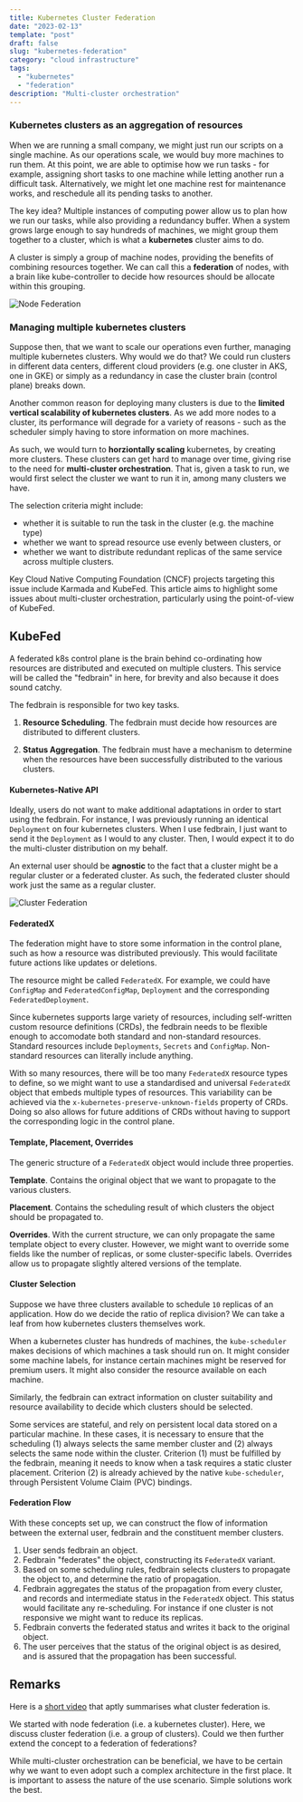 ```yaml
---
title: Kubernetes Cluster Federation
date: "2023-02-13"
template: "post"
draft: false
slug: "kubernetes-federation"
category: "cloud infrastructure"
tags:
  - "kubernetes"
  - "federation"
description: "Multi-cluster orchestration"
---
```


### Kubernetes clusters as an aggregation of resources

When we are running a small company, we might just run our scripts on a single machine. As our operations scale, we would buy more machines to run them. At this point, we are able to optimise how we run tasks - for example, assigning short tasks to one machine while letting another run a difficult task. Alternatively, we might let one machine rest for maintenance works, and reschedule all its pending tasks to another.

The key idea? Multiple instances of computing power allow us to plan how we run our tasks, while also providing a redundancy buffer. When a system grows large enough to say hundreds of machines, we might group them together to a cluster, which is what a **kubernetes** cluster aims to do.

A cluster is simply a group of machine nodes, providing the benefits of combining resources together. We can call this a **federation** of nodes, with a brain like kube-controller to decide how resources should be allocate within this grouping.

![Node Federation](/media/cloud-node-fed.png)

### Managing multiple kubernetes clusters

Suppose then, that we want to scale our operations even further, managing multiple kubernetes clusters. Why would we do that? We could run clusters in different data centers, different cloud providers (e.g. one cluster in AKS, one in GKE) or simply as a redundancy in case the cluster brain (control plane) breaks down. 

Another common reason for deploying many clusters is due to the **limited vertical scalability of kubernetes clusters**. As we add more nodes to a cluster, its performance will degrade for a variety of reasons - such as the scheduler simply having to store information on more machines.

As such, we would turn to **horziontally scaling** kubernetes, by creating more clusters. These clusters can get hard to manage over time, giving rise to the need for **multi-cluster orchestration**. That is, given a task to run, we would first select the cluster we want to run it in, among many clusters we have. 

The selection criteria might include:
- whether it is suitable to run the task in the cluster (e.g. the machine type)
- whether we want to spread resource use evenly between clusters, or
- whether we want to distribute redundant replicas of the same service across multiple clusters.

Key Cloud Native Computing Foundation (CNCF) projects targeting this issue include Karmada and KubeFed. This article aims to highlight some issues about multi-cluster orchestration, particularly using the point-of-view of KubeFed.

## KubeFed

A federated k8s control plane is the brain behind co-ordinating how resources are distributed and executed on multiple clusters. This service will be called the "fedbrain" in here, for brevity and also because it does sound catchy. 

The fedbrain is responsible for two key tasks.

1. **Resource Scheduling**. The fedbrain must decide how resources are distributed to different clusters.

2. **Status Aggregation**. The fedbrain must have a mechanism to determine when the resources have been successfully distributed to the various clusters.

#### Kubernetes-Native API

Ideally, users do not want to make additional adaptations in order to start using the fedbrain. For instance, I was previously running an identical `Deployment` on four kubernetes clusters. When I use fedbrain, I just want to send it the `Deployment` as I would to any cluster. Then, I would expect it to do the multi-cluster distribution on my behalf. 

An external user should be **agnostic** to the fact that a cluster might be a regular cluster or a federated cluster. As such, the federated cluster should work just the same as a regular cluster.

![Cluster Federation](/media/cloud-cluster-fed.png)

#### FederatedX

The federation might have to store some information in the control plane, such as how a resource was distributed previously. This would facilitate future actions like updates or deletions. 

The resource might be called `FederatedX`. For example, we could have `ConfigMap` and `FederatedConfigMap`, `Deployment` and the corresponding `FederatedDeployment`. 

Since kubernetes supports large variety of resources, including self-written custom resource definitions (CRDs), the fedbrain needs to be flexible enough to accomodate both standard and non-standard resources. Standard resources include `Deployments`, `Secrets` and `ConfigMap`. Non-standard resources can literally include anything.

With so many resources, there will be too many `FederatedX` resource types to define, so we might want to use a standardised and universal `FederatedX` object that embeds multiple types of resources. This variability can be achieved via the `x-kubernetes-preserve-unknown-fields` property of CRDs. Doing so also allows for future additions of CRDs without having to support the corresponding logic in the control plane.


#### Template, Placement, Overrides

The generic structure of a `FederatedX` object would include three properties.

**Template**. Contains the original object that we want to propagate to the various clusters.

**Placement**. Contains the scheduling result of which clusters the object should be propagated to.

**Overrides**. With the current structure, we can only propagate the same template object to every cluster. However, we might want to override some fields like the number of replicas, or some cluster-specific labels. Overrides allow us to propagate slightly altered versions of the template.

#### Cluster Selection

Suppose we have three clusters available to schedule `10` replicas of an application. How do we decide the ratio of replica division? We can take a leaf from how kubernetes clusters themselves work.

When a kubernetes cluster has hundreds of machines, the `kube-scheduler` makes decisions of which machines a task should run on. It might consider some machine labels, for instance certain machines might be reserved for premium users. It might also consider the resource available on each machine.

Similarly, the fedbrain can extract information on cluster suitability and resource availability to decide which clusters should be selected.

Some services are stateful, and rely on persistent local data stored on a particular machine. In these cases, it is necessary to ensure that the scheduling (1) always selects the same member cluster and (2) always selects the same node within the cluster. Criterion (1) must be fulfilled by the fedbrain, meaning it needs to know when a task requires a static cluster placement. Criterion (2) is already achieved by the native `kube-scheduler`, through Persistent Volume Claim (PVC) bindings.

#### Federation Flow

With these concepts set up, we can construct the flow of information between the external user, fedbrain and the constituent member clusters.

1. User sends fedbrain an object.
2. Fedbrain "federates" the object, constructing its `FederatedX` variant.
3. Based on some scheduling rules, fedbrain selects clusters to propagate the object to, and determine the ratio of propagation.
4. Fedbrain aggregates the status of the propagation from every cluster, and records and intermediate status in the `FederatedX` object. This status would facilitate any re-scheduling. For instance if one cluster is not responsive we might want to reduce its replicas.
5. Fedbrain converts the federated status and writes it back to the original object.
5. The user perceives that the status of the original object is as desired, and is assured that the propagation has been successful.

## Remarks

Here is a [short video](https://www.youtube.com/watch?v=kwOvOLnFYck&ab_channel=CNCF%5BCloudNativeComputingFoundation%5D) that aptly summarises what cluster federation is.

We started with node federation (i.e. a kubernetes cluster). Here, we discuss cluster federation (i.e. a group of clusters). Could we then further extend the concept to a federation of federations? 

While multi-cluster orchestration can be beneficial, we have to be certain why we want to even adopt such a complex architecture in the first place. It is important to assess the nature of the use scenario. Simple solutions work the best.

